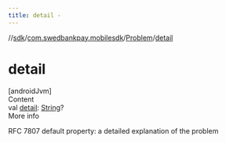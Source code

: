 ```yaml
---
title: detail -
---
```

//[sdk](../../../index)/[com.swedbankpay.mobilesdk](../index)/[Problem](index)/[detail](detail)



# detail  
[androidJvm]  
Content  
val [detail](detail): [String](https://kotlinlang.org/api/latest/jvm/stdlib/kotlin/-string/index.html)?  
More info  


RFC 7807 default property: a detailed explanation of the problem

  



